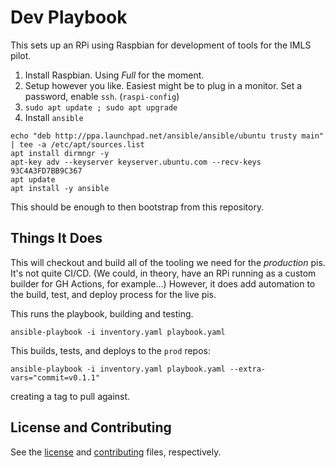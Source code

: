 # Dev Playbook

This sets up an RPi using Raspbian for development of tools for the IMLS pilot.

1. Install Raspbian. Using *Full* for the moment.
2. Setup however you like. Easiest might be to plug in a monitor. Set a password, enable `ssh`. (`raspi-config`)
3. `sudo apt update ; sudo apt upgrade`
4. Install `ansible`

```
echo "deb http://ppa.launchpad.net/ansible/ansible/ubuntu trusty main" | tee -a /etc/apt/sources.list
apt install dirmngr -y
apt-key adv --keyserver keyserver.ubuntu.com --recv-keys 93C4A3FD7BB9C367
apt update
apt install -y ansible
```

This should be enough to then bootstrap from this repository.

## Things It Does

This will checkout and build all of the tooling we need for the *production* pis. It's not quite CI/CD. (We could, in theory, have an RPi running as a custom builder for GH Actions, for example...) However, it does add automation to the build, test, and deploy process for the live pis.

This runs the playbook, building and testing.

```
ansible-playbook -i inventory.yaml playbook.yaml
```

This builds, tests, and deploys to the `prod` repos:

```
ansible-playbook -i inventory.yaml playbook.yaml --extra-vars="commit=v0.1.1"
```

creating a tag to pull against. 

## License and Contributing

See the [license](LICENSE.md) and [contributing](CONTRIBUTING.md) files, respectively.